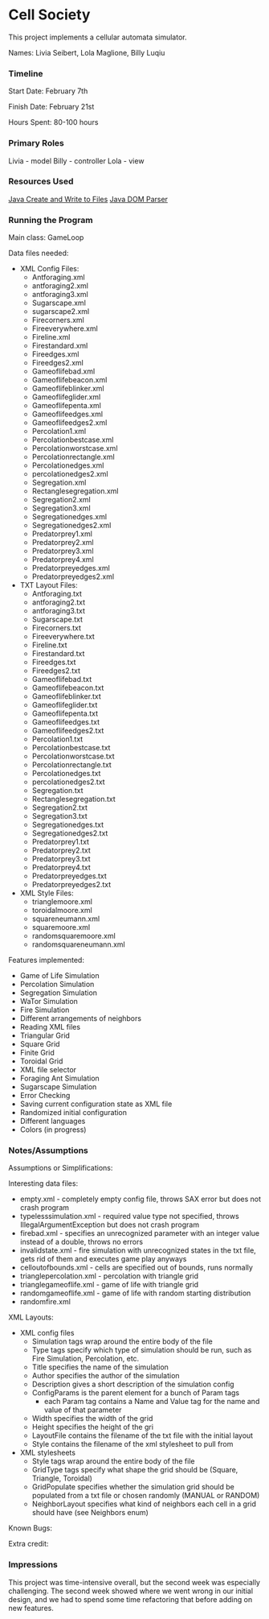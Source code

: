 Cell Society
====

This project implements a cellular automata simulator.

Names: Livia Seibert, Lola Maglione, Billy Luqiu

### Timeline

Start Date: February 7th

Finish Date: February 21st

Hours Spent: 80-100 hours

### Primary Roles
Livia - model
Billy - controller
Lola - view

### Resources Used
[Java Create and Write to Files](https://www.w3schools.com/java/java_files_create.asp)
[Java DOM Parser](https://www.tutorialspoint.com/java_xml/java_dom_parse_document.htm)

### Running the Program

Main class: GameLoop

Data files needed: 

* XML Config Files:
  * Antforaging.xml
  * antforaging2.xml
  * antforaging3.xml  
  * Sugarscape.xml
  * sugarscape2.xml  
  * Firecorners.xml
  * Fireeverywhere.xml
  * Fireline.xml
  * Firestandard.xml
  * Fireedges.xml
  * Fireedges2.xml
  * Gameoflifebad.xml 
  * Gameoflifebeacon.xml
  * Gameoflifeblinker.xml
  * Gameoflifeglider.xml
  * Gameoflifepenta.xml
  * Gameoflifeedges.xml
  * Gameoflifeedges2.xml
  * Percolation1.xml
  * Percolationbestcase.xml
  * Percolationworstcase.xml
  * Percolationrectangle.xml
  * Percolationedges.xml
  * percolationedges2.xml 
  * Segregation.xml
  * Rectanglesegregation.xml
  * Segregation2.xml
  * Segregation3.xml
  * Segregationedges.xml
  * Segregationedges2.xml
  * Predatorprey1.xml
  * Predatorprey2.xml
  * Predatorprey3.xml
  * Predatorprey4.xml
  * Predatorpreyedges.xml
  * Predatorpreyedges2.xml
* TXT Layout Files:
    * Antforaging.txt
    * antforaging2.txt
    * antforaging3.txt  
    * Sugarscape.txt
    * Firecorners.txt
    * Fireeverywhere.txt
    * Fireline.txt
    * Firestandard.txt
    * Fireedges.txt
    * Fireedges2.txt
    * Gameoflifebad.txt
    * Gameoflifebeacon.txt
    * Gameoflifeblinker.txt
    * Gameoflifeglider.txt
    * Gameoflifepenta.txt
    * Gameoflifeedges.txt
    * Gameoflifeedges2.txt
    * Percolation1.txt
    * Percolationbestcase.txt
    * Percolationworstcase.txt
    * Percolationrectangle.txt
    * Percolationedges.txt
    * percolationedges2.txt
    * Segregation.txt
    * Rectanglesegregation.txt
    * Segregation2.txt
    * Segregation3.txt
    * Segregationedges.txt
    * Segregationedges2.txt
    * Predatorprey1.txt
    * Predatorprey2.txt
    * Predatorprey3.txt
    * Predatorprey4.txt
    * Predatorpreyedges.txt
    * Predatorpreyedges2.txt 
* XML Style Files:
  * trianglemoore.xml
  * toroidalmoore.xml
  * squareneumann.xml
  * squaremoore.xml
  * randomsquaremoore.xml
  * randomsquareneumann.xml

Features implemented:

* Game of Life Simulation
* Percolation Simulation
* Segregation Simulation
* WaTor Simulation
* Fire Simulation
* Different arrangements of neighbors
* Reading XML files
* Triangular Grid
* Square Grid
* Finite Grid
* Toroidal Grid
* XML file selector
* Foraging Ant Simulation
* Sugarscape Simulation
* Error Checking
* Saving current configuration state as XML file
* Randomized initial configuration
* Different languages
* Colors (in progress)

### Notes/Assumptions

Assumptions or Simplifications:

Interesting data files:

* empty.xml - completely empty config file, throws SAX error but does not crash program
* typelesssimulation.xml - required value type not specified, throws IllegalArgumentException but does not crash program
* firebad.xml - specifies an unrecognized parameter with an integer value instead of a double, throws no errors
* invalidstate.xml - fire simulation with unrecognized states in the txt file, gets rid of them and executes game play anyways
* celloutofbounds.xml - cells are specified out of bounds, runs normally
* trianglepercolation.xml - percolation with triangle grid
* trianglegameoflife.xml - game of life with triangle grid
* randomgameoflife.xml - game of life with random starting distribution
* randomfire.xml

XML Layouts:
* XML config files
  * Simulation tags wrap around the entire body of the file
  * Type tags specify which type of simulation should be run, such as Fire Simulation, Percolation, etc.
  * Title specifies the name of the simulation
  * Author specifies the author of the simulation
  * Description gives a short description of the simulation config
  * ConfigParams is the parent element for a bunch of Param tags
    * each Param tag contains a Name and Value tag for the name and value of that parameter
  * Width specifies the width of the grid
  * Height specifies the height of the gri
  * LayoutFile contains the filename of the txt file with the initial layout
  * Style contains the filename of the xml stylesheet to pull from  
* XML stylesheets
  * Style tags wrap around the entire body of the file
  * GridType tags specify what shape the grid should be (Square, Triangle, Toroidal)
  * GridPopulate specifies whether the simulation grid should be populated from a txt file or chosen randomly (MANUAL or RANDOM)
  * NeighborLayout specifies what kind of neighbors each cell in a grid should have (see Neighbors enum)

Known Bugs:

Extra credit:

### Impressions
This project was time-intensive overall, but the second week was especially challenging.
The second week showed where we went wrong in our initial design, and we had to spend some
time refactoring that before adding on new features.
